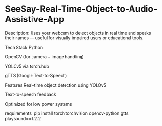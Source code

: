# SeeSay-Real-Time-Object-to-Audio-Assistive-App

Description: Uses your webcam to detect objects in real time and speaks their names — useful for visually impaired users or educational tools.

 Tech Stack
Python

OpenCV (for camera + image handling)

YOLOv5 via torch.hub

gTTS (Google Text-to-Speech)

 Features
Real-time object detection using YOLOv5

Text-to-speech feedback

Optimized for low power systems

requirements:
pip install torch torchvision opencv-python gtts playsound==1.2.2


